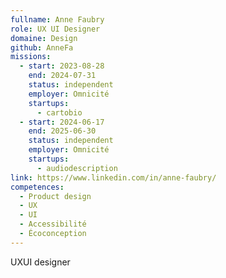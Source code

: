 ```yaml
---
fullname: Anne Faubry
role: UX UI Designer
domaine: Design
github: AnneFa
missions:
  - start: 2023-08-28
    end: 2024-07-31
    status: independent
    employer: Omnicité
    startups:
      - cartobio
  - start: 2024-06-17
    end: 2025-06-30
    status: independent
    employer: Omnicité
    startups:
      - audiodescription
link: https://www.linkedin.com/in/anne-faubry/
competences:
  - Product design
  - UX
  - UI
  - Accessibilité
  - Écoconception
---
```

UXUI designer
